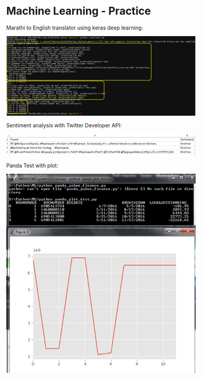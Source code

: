 # Machine Learning - Practice

Marathi to English translator using keras deep learning:

![alt text](screenshot/scrn3.png "Screenshot 3")

Sentiment analysis with Twitter Developer API:

![alt text](screenshot/scrn2.png "Screenshot 2")

Panda Test with plot:

![alt text](screenshot/scrn1.png "Screenshot 1")
